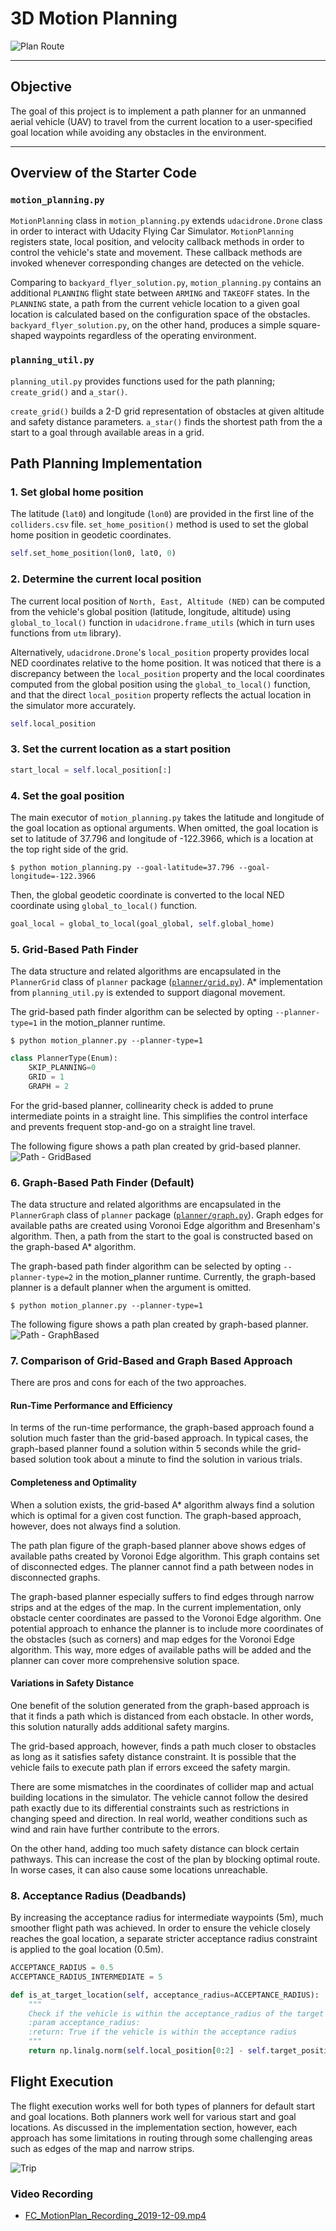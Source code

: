 # 3D Motion Planning
![Plan Route](./results/FC_MotionPlan_Route.png)

---

## Objective

The goal of this project is to implement a path planner for an unmanned 
aerial vehicle (UAV) to travel from the current location to a user-specified
goal location while avoiding any obstacles in the environment.

---
## Overview of the Starter Code

### `motion_planning.py`
`MotionPlanning` class in `motion_planning.py` extends `udacidrone.Drone`
class in order to interact with Udacity Flying Car Simulator.
`MotionPlanning` registers state, local position, and velocity callback methods
in order to control the vehicle's state and movement.  These callback methods
are invoked whenever corresponding changes are detected on the vehicle.

Comparing to `backyard_flyer_solution.py`, `motion_planning.py` contains
an additional `PLANNING` flight state between `ARMING` and `TAKEOFF` states.
In the `PLANNING` state, a path from the current vehicle location to a
given goal location is calculated based on the configuration space of the
obstacles.  `backyard_flyer_solution.py`, on the other hand,
produces a simple square-shaped waypoints regardless of the operating environment.

### `planning_util.py`
`planning_util.py` provides functions used for the path planning;
`create_grid()` and `a_star()`.

`create_grid()` builds a 2-D grid representation of obstacles at given
altitude and safety distance parameters.  `a_star()` finds the shortest
path from the a start to a goal through available areas in a grid.

## Path Planning Implementation
### 1. Set global home position
The latitude (`lat0`) and longitude (`lon0`) are provided in the first line
of the `colliders.csv` file.  `set_home_position()` method is used to
set the global home position in geodetic coordinates.
```python
self.set_home_position(lon0, lat0, 0)
```

### 2. Determine the current local position
The current local position of `North, East, Altitude (NED)` can be
computed from the vehicle's global position (latitude, longitude, altitude)
using `global_to_local()` function in `udacidrone.frame_utils`
(which in turn uses functions from `utm` library).

Alternatively, `udacidrone.Drone`'s `local_position` property provides
local NED coordinates relative to the home position.  It was noticed that
there is a discrepancy between the `local_position` property and
the local coordinates computed from the global position using the
`global_to_local()` function, and that the direct `local_position` property
reflects the actual location in the simulator more accurately.

```python
self.local_position
```

### 3. Set the current location as a start position
```python
start_local = self.local_position[:]
```

### 4. Set the goal position
The main executor of `motion_planning.py` takes the latitude and longitude
of the goal location as optional arguments.  When omitted, the goal location
is set to latitude of 37.796 and longitude of -122.3966, which is a location
at the top right side of the grid.

```shell script
$ python motion_planning.py --goal-latitude=37.796 --goal-longitude=-122.3966
```

Then, the global geodetic coordinate is converted to the local NED
coordinate using `global_to_local()` function.
```python
goal_local = global_to_local(goal_global, self.global_home)
```

### 5. Grid-Based Path Finder
The data structure and related algorithms are encapsulated in the
`PlannerGrid` class of `planner` package
([`planner/grid.py`](planner/grid.py)).  A* implementation from
`planning_util.py` is extended to support diagonal movement.

The grid-based path finder algorithm can be selected by opting
`--planner-type=1` in the motion_planner runtime.
```shell script
$ python motion_planner.py --planner-type=1
```

```python
class PlannerType(Enum):
    SKIP_PLANNING=0
    GRID = 1
    GRAPH = 2
```

For the grid-based planner, collinearity check is added to prune
intermediate points in a straight line.  This simplifies the control
interface and prevents frequent stop-and-go on a straight line travel.

The following figure shows a path plan created by grid-based
planner.
![Path - GridBased](./results/MotionPlan_Path_GridBased.png)


### 6. Graph-Based Path Finder (Default)
The data structure and related algorithms are encapsulated in the
`PlannerGraph` class of `planner` package
([`planner/graph.py`](planner/graph.py)).  Graph edges for available
paths are created using Voronoi Edge algorithm and Bresenham's algorithm.
Then, a path from the start to the goal is constructed based on the
graph-based A* algorithm.

The graph-based path finder algorithm can be selected by opting
`--planner-type=2` in the motion_planner runtime.  Currently, the
graph-based planner is a default planner when the argument is omitted.
```shell script
$ python motion_planner.py --planner-type=1
```

The following figure shows a path plan created by graph-based
planner.
![Path - GraphBased](results/MotionPlan_Path_GraphBased.png)

### 7. Comparison of Grid-Based and Graph Based Approach
There are pros and cons for each of the two approaches.

#### Run-Time Performance and Efficiency
In terms of the run-time performance, the graph-based approach found
a solution much faster than the grid-based approach.  In typical cases,
the graph-based planner found a solution within 5 seconds while the
grid-based solution took about a minute to find the solution in various
trials.

#### Completeness and Optimality
When a solution exists, the grid-based A* algorithm always find a
solution which is optimal for a given cost function.  The graph-based
approach, however, does not always find a solution.

The path plan figure of the graph-based planner above shows edges of
available paths created by Voronoi Edge algorithm.  This graph contains
set of disconnected edges.  The planner cannot find a path between nodes
in disconnected graphs.

The graph-based planner especially suffers to find edges through narrow
strips and at the edges of the map.  In the current implementation, only
obstacle center coordinates are passed to the Voronoi Edge algorithm.
One potential approach to enhance the planner is to include more
coordinates of the obstacles (such as corners) and map edges for the
Voronoi Edge algorithm.  This way, more edges of available paths will
be added and the planner can cover more comprehensive solution space.

#### Variations in Safety Distance
One benefit of the solution generated from the graph-based approach
is that it finds a path which is distanced from each obstacle.  In other
words, this solution naturally adds additional safety margins. 

The grid-based approach, however, finds a path much closer to obstacles
as long as it satisfies safety distance constraint.  It is possible that
the vehicle fails to execute path plan if errors exceed the safety 
margin.

There are some mismatches in the coordinates of collider map and actual
building locations in the simulator.  The vehicle cannot follow the 
desired path exactly due to its differential constraints such as 
restrictions in changing speed and direction.  In real world, weather
conditions such as wind and rain have further contribute to the errors.

On the other hand, adding too much safety distance can block certain
pathways.  This can increase the cost of the plan by blocking optimal
route.  In worse cases, it can also cause some locations unreachable.

### 8. Acceptance Radius (Deadbands)
By increasing the acceptance radius for intermediate waypoints (5m), much 
smoother flight path was achieved.  In order to ensure the vehicle
closely reaches the goal location, a separate stricter acceptance
radius constraint is applied to the goal location (0.5m).

```python
ACCEPTANCE_RADIUS = 0.5
ACCEPTANCE_RADIUS_INTERMEDIATE = 5

def is_at_target_location(self, acceptance_radius=ACCEPTANCE_RADIUS):
    """
    Check if the vehicle is within the acceptance_radius of the target location
    :param acceptance_radius:
    :return: True if the vehicle is within the acceptance radius
    """
    return np.linalg.norm(self.local_position[0:2] - self.target_position[0:2]) < acceptance_radius
```


## Flight Execution
The flight execution works well for both types of planners for default
start and goal locations.  Both planners work well for various start
and goal locations.  As discussed in the implementation section, however,
each approach has some limitations in routing through some challenging
areas such as edges of the map and narrow  strips.

![Trip](results/FC_MOtionPlan_Trip.png)

### Video Recording
* [FC_MotionPlan_Recording_2019-12-09.mp4](results/FC_MotionPlan_Recording_2019-12-09.mp4)
